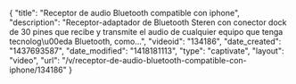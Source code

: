 {
    "title": "Receptor de audio Bluetooth compatible con iphone",
    "description": "Receptor-adaptador de Bluetooth Steren con conector dock de 30 pines que recibe y transmite el audio de cualquier equipo que tenga tecnolog\u00eda Bluetooth, como...",
    "videoid": "134186",
    "date_created": "1437693587",
    "date_modified": "1418181113",
    "type": "captivate",
    "layout": "video",
    "url": "\/v\/receptor-de-audio-bluetooth-compatible-con-iphone\/134186"
}